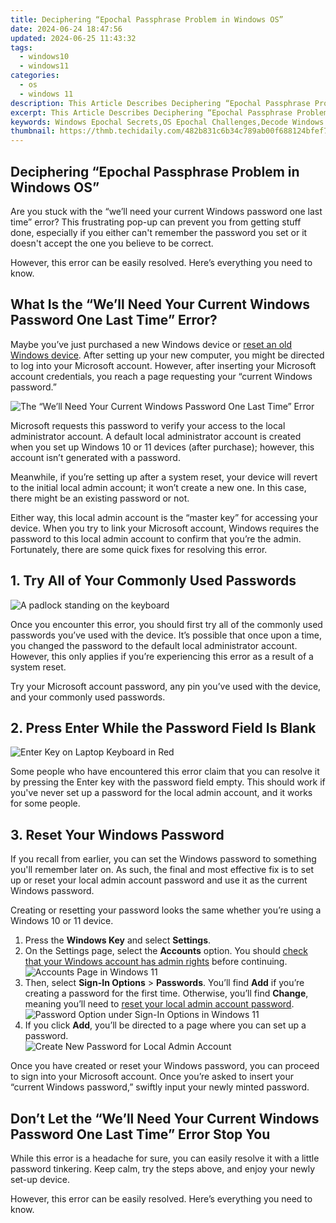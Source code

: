 ```yaml
---
title: Deciphering “Epochal Passphrase Problem in Windows OS”
date: 2024-06-24 18:47:56
updated: 2024-06-25 11:43:32
tags:
  - windows10
  - windows11
categories:
  - os
  - windows 11
description: This Article Describes Deciphering “Epochal Passphrase Problem in Windows OS”
excerpt: This Article Describes Deciphering “Epochal Passphrase Problem in Windows OS”
keywords: Windows Epochal Secrets,OS Epochal Challenges,Decode Windows Passphrase,Epic Windows Key Issues,Unraveling OS Epochal Code,Windows Security Decryption,Solving Passphrase in Windows
thumbnail: https://thmb.techidaily.com/482b831c6b34c789ab00f688124bfef762b7175eaa7e3a93f998add3b31aa3c1.jpg
---
```


## Deciphering “Epochal Passphrase Problem in Windows OS”

 Are you stuck with the “we’ll need your current Windows password one last time” error? This frustrating pop-up can prevent you from getting stuff done, especially if you either can't remember the password you set or it doesn't accept the one you believe to be correct.

 However, this error can be easily resolved. Here’s everything you need to know.

## What Is the “We’ll Need Your Current Windows Password One Last Time” Error?

 Maybe you’ve just purchased a new Windows device or [reset an old Windows device](https://www.makeuseof.com/tag/4-ways-factory-reset-windows-computer/). After setting up your new computer, you might be directed to log into your Microsoft account. However, after inserting your Microsoft account credentials, you reach a page requesting your “current Windows password.”

![The “We’ll Need Your Current Windows Password One Last Time” Error](https://static1.makeuseofimages.com/wordpress/wp-content/uploads/2023/08/the-we-ll-need-your-current-windows-password-one-last-time-error.jpg)

 Microsoft requests this password to verify your access to the local administrator account. A default local administrator account is created when you set up Windows 10 or 11 devices (after purchase); however, this account isn’t generated with a password.

 Meanwhile, if you’re setting up after a system reset, your device will revert to the initial local admin account; it won’t create a new one. In this case, there might be an existing password or not.

 Either way, this local admin account is the “master key” for accessing your device. When you try to link your Microsoft account, Windows requires the password to this local admin account to confirm that you’re the admin. Fortunately, there are some quick fixes for resolving this error.

## 1\. Try All of Your Commonly Used Passwords

![A padlock standing on the keyboard](https://static1.makeuseofimages.com/wordpress/wp-content/uploads/2023/08/password-pc-keyboard.jpg)

 Once you encounter this error, you should first try all of the commonly used passwords you’ve used with the device. It’s possible that once upon a time, you changed the password to the default local administrator account. However, this only applies if you’re experiencing this error as a result of a system reset.

 Try your Microsoft account password, any pin you’ve used with the device, and your commonly used passwords.

## 2\. Press Enter While the Password Field Is Blank

![Enter Key on Laptop Keyboard in Red](https://static1.makeuseofimages.com/wordpress/wp-content/uploads/2023/05/enter-key-on-laptop-keyboard-in-red.jpg)

 Some people who have encountered this error claim that you can resolve it by pressing the Enter key with the password field empty. This should work if you've never set up a password for the local admin account, and it works for some people.

## 3\. Reset Your Windows Password

 If you recall from earlier, you can set the Windows password to something you'll remember later on. As such, the final and most effective fix is to set up or reset your local admin account password and use it as the current Windows password.

 Creating or resetting your password looks the same whether you’re using a Windows 10 or 11 device.

1. Press the **Windows Key** and select **Settings**.
2. On the Settings page, select the **Accounts** option. You should [check that your Windows account has admin rights](https://www.makeuseof.com/check-windows-account-admin-rights/) before continuing.  
![Accounts Page in Windows 11](https://static1.makeuseofimages.com/wordpress/wp-content/uploads/2023/08/accounts-page-in-windows-11.jpg)
3. Then, select **Sign-In Options** \> **Passwords**. You’ll find **Add** if you’re creating a password for the first time. Otherwise, you’ll find **Change**, meaning you’ll need to [reset your local admin account password](https://www.makeuseof.com/tag/3-ways-to-reset-the-forgotten-windows-administrator-password/).  
![Password Option under Sign-In Options in Windows 11](https://static1.makeuseofimages.com/wordpress/wp-content/uploads/2023/08/password-option-under-sign-in-options-in-windows-11.jpg)
4. If you click **Add**, you’ll be directed to a page where you can set up a password.  
![Create New Password for Local Admin Account](https://static1.makeuseofimages.com/wordpress/wp-content/uploads/2023/08/create-new-password-for-local-admin-account.jpg)

 Once you have created or reset your Windows password, you can proceed to sign into your Microsoft account. Once you’re asked to insert your “current Windows password,” swiftly input your newly minted password.

## Don’t Let the “We’ll Need Your Current Windows Password One Last Time” Error Stop You

 While this error is a headache for sure, you can easily resolve it with a little password tinkering. Keep calm, try the steps above, and enjoy your newly set-up device.

 However, this error can be easily resolved. Here’s everything you need to know.
